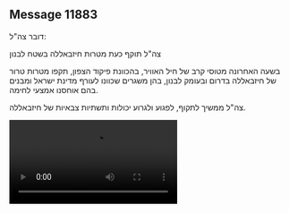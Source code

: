 ## Message 11883

דובר צה"ל:

צה"ל תוקף כעת מטרות חיזבאללה בשטח לבנון

בשעה האחרונה מטוסי קרב של חיל האוויר, בהכוונת פיקוד הצפון, תקפו מטרות טרור של חיזבאללה בדרום ובעומק לבנון, בהן משגרים שכוונו לעורף מדינת ישראל ומבנים בהם אוחסנו אמצעי לחימה. 

צה"ל ממשיך לתקוף, לפגוע ולגרוע יכולות ותשתיות צבאיות של חיזבאללה.

![Video](https://data.iron-swords.co.il/2024/September/27/https://data.iron-swords.co.il/2024/September/27/11883/11883_media.mp4)
